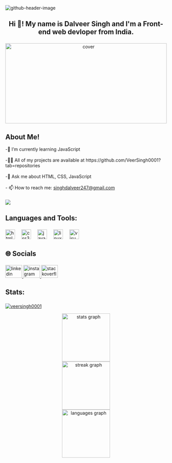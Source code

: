 ![github-header-image](https://github.com/VeerSingh0001/VeerSingh0001/assets/115876530/02efe538-ec9d-4619-a0f5-86f37fd6a077)

<h2 align="center">Hi 👋! My name is Dalveer Singh and I'm a Front-end web devloper from India.</h2>  

###  

<div align="center">
<img width="100%" height = "250px" src="https://raw.githubusercontent.com/rahulbanerjee26/githubProfileReadmeGenerator/main/banners/banner5.gif" alt="cover" />
</div>

###

<h2> About Me!</h2>

<p align="left">-🌱 I’m currently learning JavaScript<br><br>-👨‍💻 All of my projects are available at https://github.com/VeerSingh0001?tab=repositories<br><br>-💬 Ask me about HTML, CSS, JavaScript<br><br>- 📫 How to reach me: <a href="singhdalveer247@gmail.com">singhdalveer247@gmail.com</a></p>

###

<div align="left">
  <img src="https://visitor-badge.laobi.icu/badge?page_id=VeerSingh0001.VeerSingh0001&"  />
</div>

###

<h2 align="left">Languages and Tools:</h2>


###

<div align="left">
  <img src="https://cdn.jsdelivr.net/gh/devicons/devicon/icons/html5/html5-plain-wordmark.svg" height="30" alt="html5 logo"  />
  <img width="12" />
  <img src="https://cdn.jsdelivr.net/gh/devicons/devicon/icons/css3/css3-plain-wordmark.svg" height="30" alt="css3 logo"  />
  <img width="12" />
  <img src="https://cdn.jsdelivr.net/gh/devicons/devicon/icons/javascript/javascript-plain.svg" height="30" alt="javascript logo"  />
  <img width="12" />
  <img src="https://cdn.simpleicons.org/linux/FCC624" height="30" alt="linux logo"  />
  <img width="12" />
  <img src="https://cdn.jsdelivr.net/gh/devicons/devicon/icons/visualstudio/visualstudio-plain.svg" height="30" alt="visualstudio logo"  />
</div>

###

<h2 align="left">🌐 Socials</h2>

###

<div align="left">
  <a href="https://www.linkedin.com/in/dalveer-singh-40526a1aa/" target="_blank">
    <img src="https://raw.githubusercontent.com/maurodesouza/profile-readme-generator/master/src/assets/icons/social/linkedin/default.svg" width="52" height="40" alt="linkedin logo"  />
  </a>
  <a href="https://www.instagram.com/veer_singh1212/" target="_blank">
    <img src="https://raw.githubusercontent.com/maurodesouza/profile-readme-generator/master/src/assets/icons/social/instagram/default.svg" width="52" height="40" alt="instagram logo"  />
  </a>
  <a href="https://stackoverflow.com/users/21535576/veer-singh" target="_blank">
    <img src="https://raw.githubusercontent.com/maurodesouza/profile-readme-generator/master/src/assets/icons/social/stackoverflow/default.svg" width="52" height="40" alt="stackoverflow logo"  />
  </a>
</div>


###
<h2 align="left">Stats:</h2>

###

<p align="left"> <a href="https://github.com/ryo-ma/github-profile-trophy"><img src="https://github-profile-trophy.vercel.app/?username=veersingh0001" alt="veersingh0001" /></a> </p>

<div align="center">
  <img src="https://github-readme-stats.vercel.app/api?username=VeerSingh0001&hide_title=false&hide_rank=false&show_icons=true&include_all_commits=true&count_private=true&disable_animations=false&theme=github_dark&locale=en&hide_border=false" height="150" alt="stats graph" /> <br>
  <img src="https://streak-stats.demolab.com?user=VeerSingh0001&locale=en&mode=daily&theme=github_dark&hide_border=false&border_radius=5&date_format=j M[ Y]" height="150" alt="streak graph" /> <br>
  <img src="https://github-readme-stats.vercel.app/api/top-langs?username=VeerSingh0001&locale=en&hide_title=false&layout=compact&card_width=320&langs_count=5&theme=github_dark&hide_border=false" height="150" alt="languages graph"  />
</div>

###


###

###
